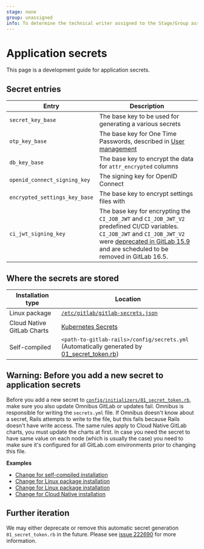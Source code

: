 ```yaml
---
stage: none
group: unassigned
info: To determine the technical writer assigned to the Stage/Group associated with this page, see https://about.gitlab.com/handbook/product/ux/technical-writing/#assignments
---
```


# Application secrets

This page is a development guide for application secrets.

## Secret entries

|Entry                             |Description                                                        |
|---                               |---                                                                |
|`secret_key_base`                 | The base key to be used for generating a various secrets          |
| `otp_key_base`                   | The base key for One Time Passwords, described in [User management](../raketasks/user_management.md#rotate-two-factor-authentication-encryption-key)              |
|`db_key_base`                     | The base key to encrypt the data for `attr_encrypted` columns     |
|`openid_connect_signing_key`      | The signing key for OpenID Connect                                |
| `encrypted_settings_key_base`    | The base key to encrypt settings files with                       |
| `ci_jwt_signing_key`             | The base key for encrypting the `CI_JOB_JWT` and `CI_JOB_JWT_V2` predefined CI/CD variables. `CI_JOB_JWT` and `CI_JOB_JWT_V2` were [deprecated in GitLab 15.9](../update/deprecations.md#old-versions-of-json-web-tokens-are-deprecated) and are scheduled to be removed in GitLab 16.5. |

## Where the secrets are stored

|Installation type                  |Location                                                          |
|---                                |---                                                               |
| Linux package                     |[`/etc/gitlab/gitlab-secrets.json`](https://docs.gitlab.com/omnibus/settings/backups.html#backup-and-restore-omnibus-gitlab-configuration)                                 |
| Cloud Native GitLab Charts        |[Kubernetes Secrets](https://gitlab.com/gitlab-org/charts/gitlab/-/blob/f65c3d37fc8cf09a7987544680413552fb666aac/doc/installation/secrets.md#gitlab-rails-secret)|
| Self-compiled                     |`<path-to-gitlab-rails>/config/secrets.yml` (Automatically generated by [01_secret_token.rb](https://gitlab.com/gitlab-org/gitlab/-/blob/master/config/initializers/01_secret_token.rb))                       |

## Warning: Before you add a new secret to application secrets

Before you add a new secret to [`config/initializers/01_secret_token.rb`](https://gitlab.com/gitlab-org/gitlab/-/blob/master/config/initializers/01_secret_token.rb),
make sure you also update Omnibus GitLab or updates fail. Omnibus is responsible for writing the `secrets.yml` file.
If Omnibus doesn't know about a secret, Rails attempts to write to the file, but this fails because Rails doesn't have write access.
The same rules apply to Cloud Native GitLab charts, you must update the charts at first.
In case you need the secret to have same value on each node (which is usually the case) you need to make sure it's configured for all
GitLab.com environments prior to changing this file.

**Examples**

- [Change for self-compiled installation](https://gitlab.com/gitlab-org/gitlab-foss/-/merge_requests/27581)
- [Change for Linux package installation](https://gitlab.com/gitlab-org/omnibus-gitlab/-/merge_requests/3267)
- [Change for Linux package installation](https://gitlab.com/gitlab-org/omnibus-gitlab/-/merge_requests/4158)
- [Change for Cloud Native installation](https://gitlab.com/gitlab-org/charts/gitlab/-/merge_requests/1318)

## Further iteration

We may either deprecate or remove this automatic secret generation `01_secret_token.rb` in the future.
Please see [issue 222690](https://gitlab.com/gitlab-org/gitlab/-/issues/222690) for more information.
